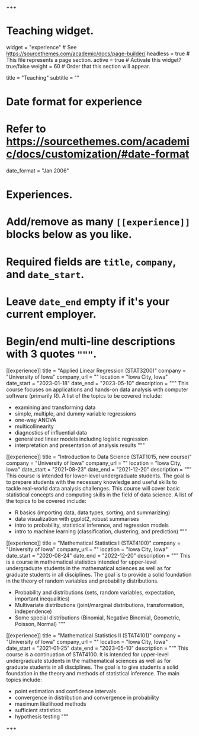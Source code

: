 +++
# Teaching widget.
widget = "experience"  # See https://sourcethemes.com/academic/docs/page-builder/
headless = true  # This file represents a page section.
active = true  # Activate this widget? true/false
weight = 60  # Order that this section will appear.

title = "Teaching"
subtitle = ""

# Date format for experience
#   Refer to https://sourcethemes.com/academic/docs/customization/#date-format
date_format = "Jan 2006"

# Experiences.
#   Add/remove as many `[[experience]]` blocks below as you like.
#   Required fields are `title`, `company`, and `date_start`.
#   Leave `date_end` empty if it's your current employer.
#   Begin/end multi-line descriptions with 3 quotes `"""`.

[[experience]]
  title = "Applied Linear Regression (STAT3200)"
  company = "University of Iowa"
  company_url = ""
  location = "Iowa City, Iowa"
  date_start = "2023-01-18"
  date_end = "2023-05-10"
  description = """
  This course focuses on applications and hands-on data analysis with computer software (primarily R). A list of the topics to be covered include:
  
  * examining and transforming data
  * simple, multiple, and dummy variable regressions
  * one-way ANOVA
  * multicollinearity
  * diagnostics of influential data
  * generalized linear models including logistic regression
  * interpretation and presentation of analysis results
  """



[[experience]]
  title = "Introduction to Data Science (STAT1015, new course)"
  company = "University of Iowa"
  company_url = ""
  location = "Iowa City, Iowa"
  date_start = "2021-08-23"
  date_end = "2021-12-20"
  description = """
  This course is intended for lower-level undergraduate students. The goal is to prepare students with the necessary knowledge and useful skills to tackle real-world data analysis challenges. This course will cover basic statistical concepts and computing skills in the field of data science. A list of the topics to be covered include:
  
  * R basics (importing data, data types, sorting, and summarizing)
  * data visualization with ggplot2, robust summarises
  * intro to probability, statistical inference, and regression models
  * intro to machine learning (classification, clustering, and prediction)
  """
  

[[experience]]
  title = "Mathematical Statistics I (STAT4100)"
  company = "University of Iowa"
  company_url = ""
  location = "Iowa City, Iowa"
  date_start = "2020-08-24"
  date_end = "2022-12-20"
  description = """
  This is a course in mathematical statistics intended for upper-level undergraduate students
  in the mathematical sciences as well as for graduate students in all disciplines. The goal is
  to provide a solid foundation in the theory of random variables and probability distributions.
  
  * Probability and distributions (sets, random variables, expectation, important inequalities)
  * Multivariate distributions (joint/marginal distributions, transformation, independence)
  * Some special distributions (Binomial, Negative Binomial, Geometric, Poisson, Normal)
  """
  
  [[experience]]
  title = "Mathematical Statistics II (STAT4101)"
  company = "University of Iowa"
  company_url = ""
  location = "Iowa City, Iowa"
  date_start = "2021-01-25"
  date_end = "2023-05-10"
  description = """
  This course is a continuation of STAT4100. It is intended for upper-level undergraduate students in the mathematical sciences 
  as well as for graduate students in all disciplines. The goal is to give students a solid foundation in the theory and methods of statistical inference. 
  The main topics include:
  
  * point estimation and confidence intervals
  * convergence in distribution and convergence in probability 
  * maximum likelihood methods
  * sufficient statistics
  * hypothesis testing
  """

+++
